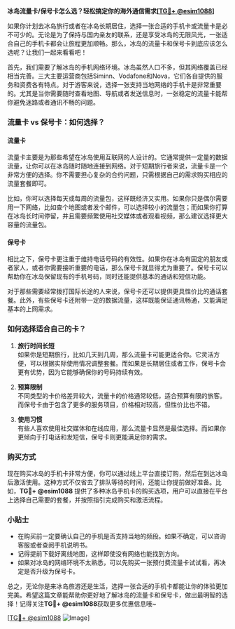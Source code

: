 **冰岛流量卡/保号卡怎么选？轻松搞定你的海外通信需求[[TG💪+ @esim1088](https://t.me/s/esim1088)]**

如果你计划去冰岛旅行或者在冰岛长期居住，选择一张合适的手机卡或流量卡是必不可少的。无论是为了保持与国内亲友的联系，还是享受冰岛的无限风光，一张适合自己的手机卡都会让旅程更加顺畅。那么，冰岛的流量卡和保号卡到底应该怎么选呢？让我们一起来看看吧！

首先，我们需要了解冰岛的手机网络环境。冰岛虽然人口不多，但其网络覆盖已经相当完善。三大主要运营商包括Siminn、Vodafone和Nova，它们各自提供的服务和资费各有特点。对于游客来说，选择一张支持当地网络的手机卡是非常重要的。尤其是当你需要随时查看地图、导航或者发送信息时，一张稳定的流量卡能帮你避免迷路或者通讯不畅的问题。

### **流量卡 vs 保号卡：如何选择？**

#### **流量卡**
流量卡主要是为那些希望在冰岛使用互联网的人设计的。它通常提供一定量的数据流量，让你可以在冰岛随时随地连接到网络。对于短期旅行者来说，流量卡是一个非常方便的选择。你不需要担心复杂的合约问题，只需根据自己的需求购买相应的流量套餐即可。

比如，你可以选择每天或每周的流量包，这样既经济又实用。如果你只是偶尔需要用一下网络，比如查个地图或者发个邮件，可以选择较小的流量包；而如果你打算在冰岛长时间停留，并且需要频繁使用社交媒体或者观看视频，那么建议选择更大容量的流量包。

#### **保号卡**
相比之下，保号卡更注重于维持电话号码的有效性。如果你在冰岛有固定的朋友或者家人，或者你需要接听重要的电话，那么保号卡就显得尤为重要了。保号卡可以帮助你在冰岛保留现有的手机号码，同时还能提供基本的通话和短信功能。

对于那些需要经常拨打国际长途的人来说，保号卡还可以提供更具性价比的通话套餐。此外，有些保号卡还附带一定的数据流量，这样既能保证通讯畅通，又能满足基本的上网需求。

### **如何选择适合自己的卡？**

1. **旅行时间长短**  
   如果你是短期旅行，比如几天到几周，那么流量卡可能更适合你。它灵活方便，可以根据实际使用情况调整套餐。而如果是长期居住或者工作，保号卡会更有优势，因为它能够确保你的号码持续有效。

2. **预算限制**  
   不同类型的卡价格差异较大，流量卡的价格通常较低，适合预算有限的旅客。而保号卡由于包含了更多的服务项目，价格相对较高，但性价比也不错。

3. **使用习惯**  
   有些人喜欢使用社交媒体和在线应用，那么流量卡显然是最佳选择。而如果你更倾向于打电话和发短信，保号卡则更能满足你的需求。

### **购买方式**
现在购买冰岛的手机卡非常方便，你可以通过线上平台直接订购，然后在到达冰岛后激活使用。这种方式不仅省去了排队等待的时间，还能让你提前做好准备。比如，**TG💪+ @esim1088** 提供了多种冰岛手机卡的购买选项，用户可以直接在平台上选择自己需要的套餐，并按照指引完成购买和激活流程。

### **小贴士**
- 在购买前一定要确认自己的手机是否支持当地的频段。如果不确定，可以咨询客服或者查阅手机说明书。
- 记得提前下载好离线地图，这样即使没有网络也能找到方向。
- 如果对冰岛的网络环境不太熟悉，可以先购买一张预付费流量卡试试看，再决定是否升级为保号卡。

总之，无论你是来冰岛旅游还是生活，选择一张合适的手机卡都能让你的体验更加完美。希望这篇文章能帮助你更好地了解冰岛的流量卡和保号卡，做出最明智的选择！记得关注**TG💪+ @esim1088**获取更多优惠信息哦~

[[TG💪+ @esim1088](https://t.me/s/esim1088) ![Image](https://i.postimg.cc/4NQfJmqS/Snipaste-2025-05-13-00-14-12.png)]